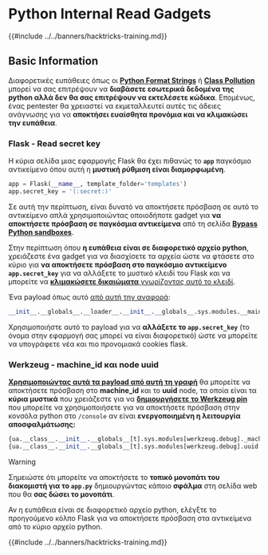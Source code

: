 # Python Internal Read Gadgets

{{#include ../../banners/hacktricks-training.md}}

## Basic Information

Διαφορετικές ευπάθειες όπως οι [**Python Format Strings**](bypass-python-sandboxes/index.html#python-format-string) ή [**Class Pollution**](class-pollution-pythons-prototype-pollution.md) μπορεί να σας επιτρέψουν να **διαβάσετε εσωτερικά δεδομένα της python αλλά δεν θα σας επιτρέψουν να εκτελέσετε κώδικα**. Επομένως, ένας pentester θα χρειαστεί να εκμεταλλευτεί αυτές τις άδειες ανάγνωσης για να **αποκτήσει ευαίσθητα προνόμια και να κλιμακώσει την ευπάθεια**.

### Flask - Read secret key

Η κύρια σελίδα μιας εφαρμογής Flask θα έχει πιθανώς το **`app`** παγκόσμιο αντικείμενο όπου αυτή η **μυστική ρύθμιση είναι διαμορφωμένη**.
```python
app = Flask(__name__, template_folder='templates')
app.secret_key = '(:secret:)'
```
Σε αυτή την περίπτωση, είναι δυνατό να αποκτήσετε πρόσβαση σε αυτό το αντικείμενο απλά χρησιμοποιώντας οποιοδήποτε gadget για **να αποκτήσετε πρόσβαση σε παγκόσμια αντικείμενα** από τη σελίδα [**Bypass Python sandboxes**](bypass-python-sandboxes/).

Στην περίπτωση όπου **η ευπάθεια είναι σε διαφορετικό αρχείο python**, χρειάζεστε ένα gadget για να διασχίσετε τα αρχεία ώστε να φτάσετε στο κύριο για **να αποκτήσετε πρόσβαση στο παγκόσμιο αντικείμενο `app.secret_key`** για να αλλάξετε το μυστικό κλειδί του Flask και να μπορείτε να [**κλιμακώσετε δικαιώματα** γνωρίζοντας αυτό το κλειδί](../../network-services-pentesting/pentesting-web/flask.md#flask-unsign).

Ένα payload όπως αυτό [από αυτή την αναφορά](https://ctftime.org/writeup/36082):
```python
__init__.__globals__.__loader__.__init__.__globals__.sys.modules.__main__.app.secret_key
```
Χρησιμοποιήστε αυτό το payload για να **αλλάξετε το `app.secret_key`** (το όνομα στην εφαρμογή σας μπορεί να είναι διαφορετικό) ώστε να μπορείτε να υπογράφετε νέα και πιο προνομιακά cookies flask.

### Werkzeug - machine_id και node uuid

[**Χρησιμοποιώντας αυτά τα payload από αυτή τη γραφή**](https://vozec.fr/writeups/tweedle-dum-dee/) θα μπορείτε να αποκτήσετε πρόσβαση στο **machine_id** και το **uuid** node, τα οποία είναι τα **κύρια μυστικά** που χρειάζεστε για να [**δημιουργήσετε το Werkzeug pin**](../../network-services-pentesting/pentesting-web/werkzeug.md) που μπορείτε να χρησιμοποιήσετε για να αποκτήσετε πρόσβαση στην κονσόλα python στο `/console` αν είναι **ενεργοποιημένη η λειτουργία αποσφαλμάτωσης:**
```python
{ua.__class__.__init__.__globals__[t].sys.modules[werkzeug.debug]._machine_id}
{ua.__class__.__init__.__globals__[t].sys.modules[werkzeug.debug].uuid._node}
```
> [!WARNING]
> Σημειώστε ότι μπορείτε να αποκτήσετε το **τοπικό μονοπάτι του διακομιστή για το `app.py`** δημιουργώντας κάποιο **σφάλμα** στη σελίδα web που θα **σας δώσει το μονοπάτι**.

Αν η ευπάθεια είναι σε διαφορετικό αρχείο python, ελέγξτε το προηγούμενο κόλπο Flask για να αποκτήσετε πρόσβαση στα αντικείμενα από το κύριο αρχείο python.

{{#include ../../banners/hacktricks-training.md}}
